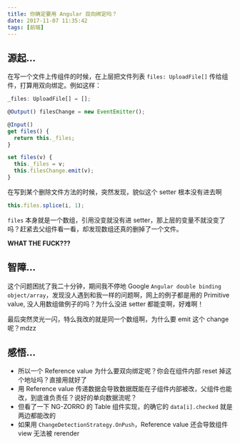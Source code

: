 ```yaml
---
title: 你确定要用 Angular 双向绑定吗？
date: 2017-11-07 11:35:42
tags: [前端]
---
```


## 源起...

在写一个文件上传组件的时候，在上层把文件列表 `files: UploadFile[]` 传给组件，打算用双向绑定。例如这样：

<!-- more -->

```typescript
_files: UploadFile[] = [];

@Output() filesChange = new EventEmitter();

@Input()
get files() {
  return this._files;
}

set files(v) {
  this._files = v;
  this.filesChange.emit(v);
}
```

在写到某个删除文件方法的时候，突然发现，貌似这个 setter 根本没有进去啊

```typescript
this.files.splice(i, 1);
```

`files` 本身就是一个数组，引用没变就没有进 setter，那上层的变量不就没变了吗？赶紧去父组件看一看，却发现数组还真的删掉了一个文件。

**WHAT THE FUCK???**

## 智障...

这个问题困扰了我二十分钟，期间我不停地 Google `Angular double binding object/array`，发现没人遇到和我一样的问题啊，网上的例子都是用的 Primitive value, 没人用数组做例子的吗？为什么没进 setter 都能变啊，好难啊！

最后突然灵光一闪，特么我改的就是同一个数组啊，为什么要 emit 这个 change 呢？mdzz

## 感悟...

- 所以一个 Reference value 为什么要双向绑定呢？你会在组件内部 reset 掉这个地址吗？直接用就好了
- 用 Reference value 传递数据会导致数据既能在子组件内部被改，父组件也能改，到底谁负责任？说好的单向数据流呢？
- 但看了一下 NG-ZORRO 的 Table 组件实现，的确它的 `data[i].checked` 就是两边都能改的
- 如果用 `ChangeDetectionStrategy.OnPush`，Reference value 还会导致组件 view 无法被 rerender

